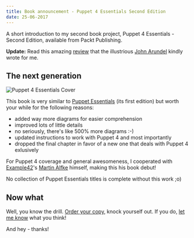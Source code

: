 ```yaml
---
title: Book announcement - Puppet 4 Essentials Second Edition
date: 25-06-2017
---
```


A short introduction to my second book project, Puppet 4 Essentials - Second Edition, available from Packt Publishing.

**Update:** Read this amazing [review](/page/puppet-essentials-review.html) that the illustrious
[John Arundel](http://bitfieldconsulting.com/about) kindly wrote for me.

## The next generation

![Puppet 4 Essentials Cover](https://d1ldz4te4covpm.cloudfront.net/sites/default/files/imagecache/ppv4_main_book_cover/1107OS_4980_Puppet%20Essentials%20Second%20Edition.jpg)

This book is very similar to [Puppet Essentials](/page/puppet-essentials/) (its first edition)
but worth your while for the following reasons:

 * added way more diagrams for easier comprehension
 * improved lots of little details
 * no seriously, there's like 500% more diagrams :-)
 * updated instructions to work with Puppet 4 and most importantly
 * dropped the final chapter in favor of a new one that deals with Puppet 4 exlusively

For Puppet 4 coverage and general awesomeness, I cooperated with [Example42](http://www.example42.com/)'s
[Martin Alfke](http://www.martin-alfke.de/) himself, making this his book debut!

No collection of Puppet Essentials titles is complete without this work ;o)

## Now what

Well, you know the drill.
[Order your copy](https://www.packtpub.com/networking-and-servers/puppet-4-essentials-second-edition), knock yourself out.
If you do, [let me know](https://twitter.com/felis_rex) what you think!

And hey - thanks!
